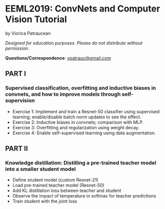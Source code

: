 # EEML2019: ConvNets and Computer Vision Tutorial
by Viorica Patraucean

_Designed for education purposes. Please do not distribute without permission_.

**Questions/Correspondence**: vpatrauc@gmail.com

## PART I
### Supervised classification, overfitting and inductive biases in convnets, and how to improve models through self-supervision

* Exercise 1: Implement and train a Resnet-50 classifier using supervised learning; enable/disable batch norm updates to see the effect.
* Exercise 2: Inductive biases in convnets; comparison with MLP.
* Exercise 3: Overfitting and regularization using weight decay.
* Exercise 4: Enable self-supervised learning using data augmentation.

## PART II
### Knowledge distillation: Distilling a pre-trained teacher model into a smaller student model 

* Define student model (custom Resnet-21)
* Load pre-trained teacher model (Resnet-50) 
* Add KL distillation loss between teacher and student
* Observe the impact of temperature in softmax for teacher predictions
* Train student with the joint loss
